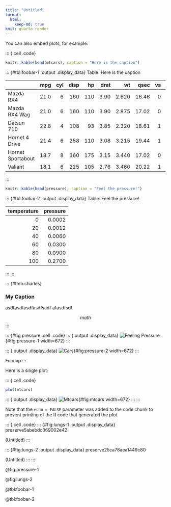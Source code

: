 ```yaml
---
title: "Untitled"
format: 
  html:
    keep-md: true
knit: quarto render
---
```




You can also embed plots, for example:

::: {.cell .code}

```r
knitr::kable(head(mtcars), caption = "Here is the caption")
```

::: {#tbl:foobar-1 .output .display_data}
Table: Here is the caption

|                  |  mpg| cyl| disp|  hp| drat|    wt|  qsec| vs| am| gear| carb|
|:-----------------|----:|---:|----:|---:|----:|-----:|-----:|--:|--:|----:|----:|
|Mazda RX4         | 21.0|   6|  160| 110| 3.90| 2.620| 16.46|  0|  1|    4|    4|
|Mazda RX4 Wag     | 21.0|   6|  160| 110| 3.90| 2.875| 17.02|  0|  1|    4|    4|
|Datsun 710        | 22.8|   4|  108|  93| 3.85| 2.320| 18.61|  1|  1|    4|    1|
|Hornet 4 Drive    | 21.4|   6|  258| 110| 3.08| 3.215| 19.44|  1|  0|    3|    1|
|Hornet Sportabout | 18.7|   8|  360| 175| 3.15| 3.440| 17.02|  0|  0|    3|    2|
|Valiant           | 18.1|   6|  225| 105| 2.76| 3.460| 20.22|  1|  0|    3|    1|
:::

```r
knitr::kable(head(pressure), caption = "Feel the pressure!")
```

::: {#tbl:foobar-2 .output .display_data}
Table: Feel the pressure!

| temperature| pressure|
|-----------:|--------:|
|           0|   0.0002|
|          20|   0.0012|
|          40|   0.0060|
|          60|   0.0300|
|          80|   0.0900|
|         100|   0.2700|
:::
:::

::: {#thm:charles}
### My Caption

asdfasdfasdfasdfsadf
afasdfsdf

$$
math
$$
:::


::: {#fig:pressure .cell .code}
::: {.output .display_data}
![Feeling Pressure](figures_files/figure-html/fig:pressure-1.png){#fig:pressure-1 width=672}
:::

::: {.output .display_data}
![Cars](figures_files/figure-html/fig:pressure-2.png){#fig:pressure-2 width=672}
:::

Foocap
:::

Here is a single plot:

::: {.cell .code}

```r
plot(mtcars)
```

::: {.output .display_data}
![Mtcars](figures_files/figure-html/fig:mtcars-1.png){#fig:mtcars width=672}
:::
:::


Note that the `echo = FALSE` parameter was added to the code chunk to prevent printing of the R code that generated the plot.

::: {.cell .code}
::: {#fig:lungs-1 .output .display_data}
preserve5abebdc369002e42

(Untitled)
:::

::: {#fig:lungs-2 .output .display_data}
preserve25ca78aea1449c80

(Untitled)
:::
:::



@fig:pressure-1

@fig:lungs-2

@tbl:foobar-1

@tbl:foobar-2


